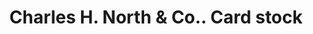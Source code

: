 ---
doi: 10.7916/D8SR0BG5
date_other: '1900'
date_other_textual: 1900-1909
form: printed ephemera
genre:
- Card stock
name:
- Charles H. North & Co.
object_in_context_url: https://biggert.cul.columbia.edu/items/view/ave_biggert_00355
subject_hierarchical_geographic:
- Boston, Massachusetts, United States
subject_name:
- Charles H. North & Co.
title: Charles H. North & Co.. Card stock
sort_title: Charles H. North & Co.. Card stock
call_number: ave_biggert_00355
coordinates:
- 42.35805555555556,-71.06361111111111
pid: ave_biggert_00355
identifiers: ave_biggert_00355
thumbnail: https://derivativo-3.library.columbia.edu/iiif/2/ldpd:344057/full/!256,256/0/native.jpg
permalink: /biggert/ave_biggert_00355/
layout: iiif-image-page
---